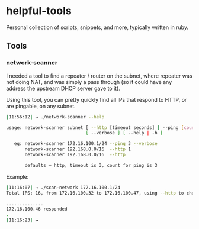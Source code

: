 # helpful-tools
Personal collection of scripts, snippets, and more, typically written in ruby.

## Tools

### network-scanner

I needed a tool to find a repeater / router on the subnet, where repeater was not doing NAT, and was simply a pass through (so it could have any address the upstream DHCP server gave to it). 

Using this tool, you can pretty quickly find all IPs that respond to HTTP, or are pingable, on any subnet.

```bash
|11:56:12| → ./network-scanner --help

usage: network-scanner subnet [ --http [timeout seconds] | --ping [count] ]
                              [ --verbose ] [ --help | -h ]

   eg: network-scanner 172.16.100.1/24 --ping 3 --verbose
       network-scanner 192.168.0.0/16  --http 1
       network-scanner 192.168.0.0/16  --http

       defaults – http, timeout is 3, count for ping is 3
```

Example:
```bash
|11:16:07| → ./scan-network 172.16.100.1/24
Total IPS: 16, from 172.16.100.32 to 172.16.100.47, using --http to check...

..............
172.16.100.46 responded
.
|11:16:23| → 
```
